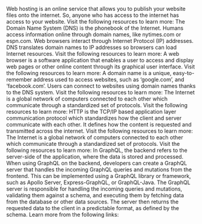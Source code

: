 Web hosting is an online service that allows you to publish your website files onto the internet. So, anyone who has access to the internet has access to your website.
Visit the following resources to learn more:
The Domain Name System (DNS) is the phonebook of the Internet. Humans access information online through domain names, like nytimes.com or espn.com. Web browsers interact through Internet Protocol (IP) addresses. DNS translates domain names to IP addresses so browsers can load Internet resources.
Visit the following resources to learn more:
A web browser is a software application that enables a user to access and display web pages or other online content through its graphical user interface.
Visit the following resources to learn more:
A domain name is a unique, easy-to-remember address used to access websites, such as ‘google.com’, and ‘facebook.com’. Users can connect to websites using domain names thanks to the DNS system.
Visit the following resources to learn more:
The Internet is a global network of computers connected to each other which communicate through a standardized set of protocols.
Visit the following resources to learn more:
HTTP is the 
TCP/IP
 based application layer communication protocol which standardizes how the client and server communicate with each other. It defines how the content is requested and transmitted across the internet.
Visit the following resources to learn more:
The Internet is a global network of computers connected to each other which communicate through a standardized set of protocols.
Visit the following resources to learn more:
In GraphQL, the backend refers to the server-side of the application, where the data is stored and processed.
When using GraphQL on the backend, developers can create a GraphQL server that handles the incoming GraphQL queries and mutations from the frontend. This can be implemented using a GraphQL library or framework, such as Apollo Server, Express-GraphQL, or GraphQL-Java.
The GraphQL server is responsible for handling the incoming queries and mutations, validating them against a schema, and executing them by fetching data from the database or other data sources. The server then returns the requested data to the client in a predictable format, as defined by the schema.
Learn more from the following links:

